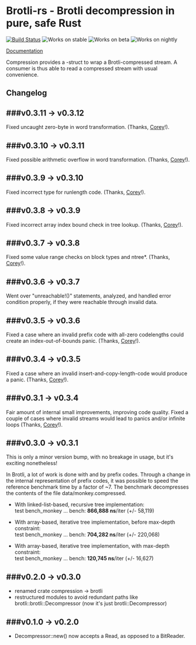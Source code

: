 # Brotli-rs - Brotli decompression in pure, safe Rust

[![Build Status](https://api.travis-ci.org/ende76/brotli-rs.png?branch=master)](https://travis-ci.org/ende76/brotli-rs) ![Works on stable](https://img.shields.io/badge/works%20on-stable-green.svg) ![Works on beta](https://img.shields.io/badge/works%20on-beta-yellow.svg) ![Works on nightly](https://img.shields.io/badge/works%20on-nightly-lightgrey.svg)

[Documentation](http://ende76.github.io/brotli-rs/brotli/)

Compression provides a <Read>-struct to wrap a Brotli-compressed stream. A consumer is thus able to read a compressed stream with usual convenience.

## Changelog

###v0.3.11 -> v0.3.12
----------------

Fixed uncaught zero-byte in word transformation. (Thanks, [Corey](https://github.com/frewsxcv)!).

###v0.3.10 -> v0.3.11
----------------

Fixed possible arithmetic overflow in word transformation. (Thanks, [Corey](https://github.com/frewsxcv)!).

###v0.3.9 -> v0.3.10
----------------

Fixed incorrect type for runlength code. (Thanks, [Corey](https://github.com/frewsxcv)!).

###v0.3.8 -> v0.3.9
----------------

Fixed incorrect array index bound check in tree lookup. (Thanks, [Corey](https://github.com/frewsxcv)!).

###v0.3.7 -> v0.3.8
----------------

Fixed some value range checks on block types and ntree*. (Thanks, [Corey](https://github.com/frewsxcv)!).

###v0.3.6 -> v0.3.7
----------------

Went over "unreachable!()" statements, analyzed, and handled error condition properly, if they were reachable through invalid data.

###v0.3.5 -> v0.3.6
----------------

Fixed a case where an invalid prefix code with all-zero codelengths could create an index-out-of-bounds panic. (Thanks, [Corey](https://github.com/frewsxcv)!).

###v0.3.4 -> v0.3.5
----------------

Fixed a case where an invalid insert-and-copy-length-code would produce a panic. (Thanks, [Corey](https://github.com/frewsxcv)!).

###v0.3.1 -> v0.3.4
----------------

Fair amount of internal small improvements, improving code quality. Fixed a couple of cases where invalid streams would lead to panics and/or infinite loops (Thanks, [Corey](https://github.com/frewsxcv)!).


###v0.3.0 -> v0.3.1
----------------

This is only a minor version bump, with no breakage in usage, but it's exciting nonetheless!

In Brotli, a lot of work is done with and by prefix codes. Through a change in the internal representation of prefix codes, it was possible to speed the reference benchmark time by a factor of ~7. The benchmark decompresses the contents of the file data/monkey.compressed.

- With linked-list-based, recursive tree implementation:  
test bench_monkey              ... bench:     __866,888 ns__/iter (+/- 58,119)

- With array-based, iterative tree implementation, before max-depth constraint:  
test bench_monkey              ... bench:     __704,282 ns__/iter (+/- 220,068)

- With array-based, iterative tree implementation, with max-depth constraint:  
test bench_monkey              ... bench:     __120,745 ns__/iter (+/- 16,627)


###v0.2.0 -> v0.3.0
----------------

- renamed crate compression -> brotli
- restructured modules to avoid redundant paths like brotli::brotli::Decompressor (now it's just brotli::Decompressor)


###v0.1.0 -> v0.2.0
----------------

- Decompressor::new() now accepts a Read, as opposed to a BitReader.